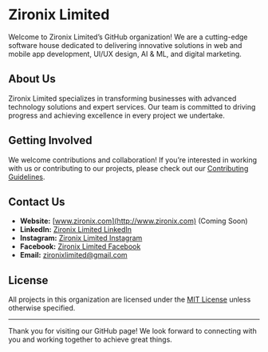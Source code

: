 # Zironix Limited

Welcome to Zironix Limited’s GitHub organization! We are a cutting-edge software house dedicated to delivering innovative solutions in web and mobile app development, UI/UX design, AI & ML, and digital marketing.

## About Us

Zironix Limited specializes in transforming businesses with advanced technology solutions and expert services. Our team is committed to driving progress and achieving excellence in every project we undertake.

## Getting Involved

We welcome contributions and collaboration! If you’re interested in working with us or contributing to our projects, please check out our [Contributing Guidelines](CONTRIBUTING.md).

## Contact Us

- **Website:** [www.zironix.com](http://www.zironix.com) (Coming Soon)
- **LinkedIn:** [Zironix Limited LinkedIn](https://www.linkedin.com/company/zironixltd)
- **Instagram:** [Zironix Limited Instagram](https://www.instagram.com/zironixltd/)
- **Facebook:** [Zironix Limited Facebook](https://www.facebook.com/zironixltd)
- **Email:** [zironixlimited@gmail.com](zironixlimited@gmail.com)

## License

All projects in this organization are licensed under the [MIT License](LICENSE) unless otherwise specified.

---

Thank you for visiting our GitHub page! We look forward to connecting with you and working together to achieve great things.
